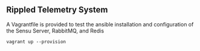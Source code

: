 ## Rippled Telemetry System

A Vagrantfile is provided to test the ansible installation
and configuration of the Sensu Server, RabbitMQ, and Redis

````
vagrant up --provision
````

